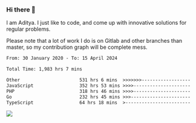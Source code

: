 ### Hi there 👋

I am Aditya. I just like to code, and come up with innovative solutions for regular problems.

Please note that a lot of work I do is on Gitlab and other branches than master, so my contribution graph will be complete mess.

<!--START_SECTION:waka-->

```txt
From: 30 January 2020 - To: 15 April 2024

Total Time: 1,983 hrs 7 mins

Other                      531 hrs 6 mins  >>>>>>>------------------   26.78 %
JavaScript                 352 hrs 53 mins >>>>---------------------   17.80 %
PHP                        318 hrs 46 mins >>>>---------------------   16.07 %
Go                         232 hrs 45 mins >>>----------------------   11.74 %
TypeScript                 64 hrs 18 mins  >------------------------   03.24 %
```

<!--END_SECTION:waka-->

![](https://komarev.com/ghpvc/?username=BrainBuzzer)
